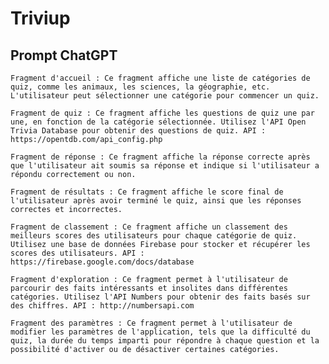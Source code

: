 # Triviup

## Prompt ChatGPT
    Fragment d'accueil : Ce fragment affiche une liste de catégories de quiz, comme les animaux, les sciences, la géographie, etc. L'utilisateur peut sélectionner une catégorie pour commencer un quiz.

    Fragment de quiz : Ce fragment affiche les questions de quiz une par une, en fonction de la catégorie sélectionnée. Utilisez l'API Open Trivia Database pour obtenir des questions de quiz. API : https://opentdb.com/api_config.php

    Fragment de réponse : Ce fragment affiche la réponse correcte après que l'utilisateur ait soumis sa réponse et indique si l'utilisateur a répondu correctement ou non.

    Fragment de résultats : Ce fragment affiche le score final de l'utilisateur après avoir terminé le quiz, ainsi que les réponses correctes et incorrectes.

    Fragment de classement : Ce fragment affiche un classement des meilleurs scores des utilisateurs pour chaque catégorie de quiz. Utilisez une base de données Firebase pour stocker et récupérer les scores des utilisateurs. API : https://firebase.google.com/docs/database

    Fragment d'exploration : Ce fragment permet à l'utilisateur de parcourir des faits intéressants et insolites dans différentes catégories. Utilisez l'API Numbers pour obtenir des faits basés sur des chiffres. API : http://numbersapi.com

    Fragment des paramètres : Ce fragment permet à l'utilisateur de modifier les paramètres de l'application, tels que la difficulté du quiz, la durée du temps imparti pour répondre à chaque question et la possibilité d'activer ou de désactiver certaines catégories.